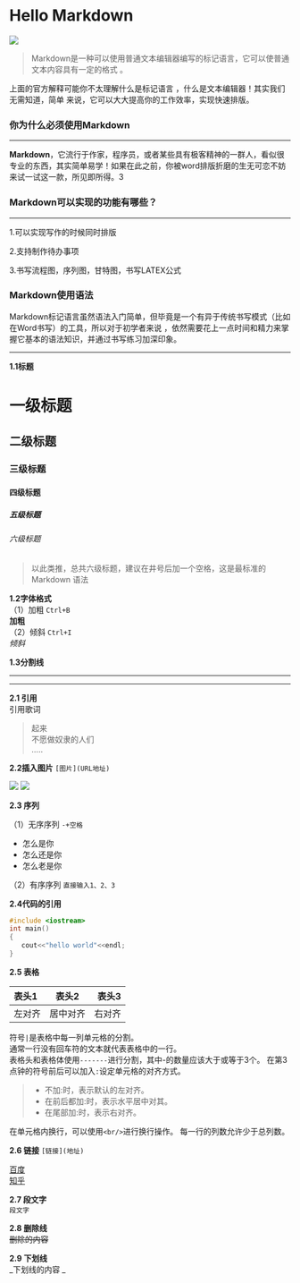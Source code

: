 # Hello Markdown
![](https://pic2.zhimg.com/50/d51b71c6d_qhd.jpg)
>Markdown是一种可以使用普通文本编辑器编写的标记语言，它可以使普通
>文本内容具有一定的格式 。

上面的官方解释可能你不太理解什么是标记语言
，什么是文本编辑器！其实我们无需知道，简单
来说，它可以大大提高你的工作效率，实现快速排版。

### 你为什么必须使用Markdown
---
**Markdown**，它流行于作家，程序员，或者某些具有极客精神的一群人，看似很专业的东西，其实简单易学！如果在此之前，你被word排版折磨的生无可恋不妨来试一试这一款，所见即所得。3

### Markdown可以实现的功能有哪些？
---
1.可以实现写作的时候同时排版

2.支持制作待办事项

3.书写流程图，序列图，甘特图，书写LATEX公式

### Markdown使用语法<br/>

Markdown标记语言虽然语法入门简单，但毕竟是一个有异于传统书写模式（比如在Word书写）的工具，所以对于初学者来说
，依然需要花上一点时间和精力来掌握它基本的语法知识，并通过书写练习加深印象。

---
**1.1标题**
# 一级标题
## 二级标题
### 三级标题
#### 四级标题
##### 五级标题
###### 六级标题
> 以此类推，总共六级标题，建议在井号后加一个空格，这是最标准的 Markdown 语法

**1.2字体格式**   <br/>
（1）加粗 `Ctrl+B`      
**加粗**      
（2）倾斜 `Ctrl+I`  
*倾斜*

**1.3分割线**

--- 
***

**2.1 引用**  
引用歌词
>起来  
>不愿做奴隶的人们  
>.....

**2.2插入图片**  `[图片](URL地址)`

![](https://pic3.zhimg.com/1f5cce6d1e1b72f6e5c3991129336b16_r.jpg)
![](https://upload-images.jianshu.io/upload_images/4952273-c2e9bd088137e44c.png?imageMogr2/auto-orient/)

**2.3 序列**

（1）无序序列  `-+空格`

- 怎么是你
- 怎么还是你
- 怎么老是你

（2）有序序列 `直接输入1、2、3`

**2.4代码的引用**
```C++
#include <iostream>
int main()
{
   cout<<"hello world"<<endl;
}
```

**2.5 表格**

表头1|表头2|表头3
|:---|:---:|---:|
左对齐|居中对齐|右对齐

符号`|`是表格中每一列单元格的分割。  
通常一行没有回车符的文本就代表表格中的一行。<br/>
表格头和表格体使用`-------`进行分割，其中-的数量应该大于或等于3个。
在第3点钟的符号前后可以加入`:`设定单元格的对齐方式。
>- 不加:时，表示默认的左对齐。
>- 在前后都加:时，表示水平居中对其。
>- 在尾部加:时，表示右对齐。  

在单元格内换行，可以使用`<br/>`进行换行操作。
每一行的列数允许少于总列数。

**2.6 链接** `[链接](地址)`

[百度](https://www.baidu.com)<br/>
[知乎](https://www.zhihu.com/search?type=content&q=markdown%E8%AF%AD%E6%B3%95)

**2.7 段文字**  
`段文字`  

**2.8 删除线**   
~~删除的内容~~

**2.9 下划线**   
_下划线的内容 _

